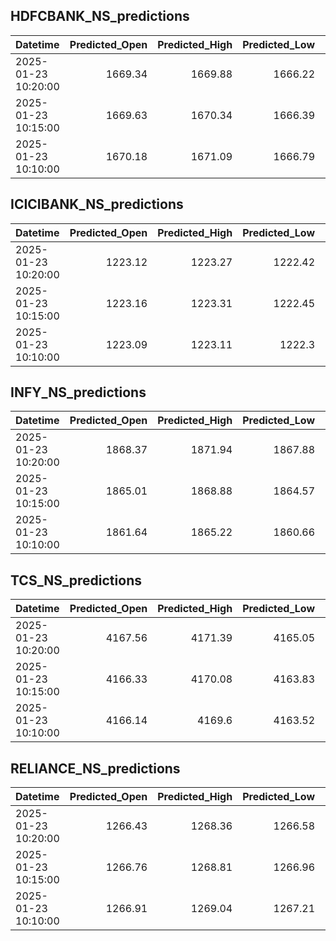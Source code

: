 ## HDFCBANK_NS_predictions
| Datetime            |   Predicted_Open |   Predicted_High |   Predicted_Low |   Predicted_Close |   Predicted_Volume |
|:--------------------|-----------------:|-----------------:|----------------:|------------------:|-------------------:|
| 2025-01-23 10:20:00 |          1669.34 |          1669.88 |         1666.22 |           1666.63 |             196413 |
| 2025-01-23 10:15:00 |          1669.63 |          1670.34 |         1666.39 |           1666.75 |             207496 |
| 2025-01-23 10:10:00 |          1670.18 |          1671.09 |         1666.79 |           1666.9  |             226065 |

## ICICIBANK_NS_predictions
| Datetime            |   Predicted_Open |   Predicted_High |   Predicted_Low |   Predicted_Close |   Predicted_Volume |
|:--------------------|-----------------:|-----------------:|----------------:|------------------:|-------------------:|
| 2025-01-23 10:20:00 |          1223.12 |          1223.27 |         1222.42 |           1224.68 |            71129.1 |
| 2025-01-23 10:15:00 |          1223.16 |          1223.31 |         1222.45 |           1224.69 |            70940.4 |
| 2025-01-23 10:10:00 |          1223.09 |          1223.11 |         1222.3  |           1224.53 |            71612.8 |

## INFY_NS_predictions
| Datetime            |   Predicted_Open |   Predicted_High |   Predicted_Low |   Predicted_Close |   Predicted_Volume |
|:--------------------|-----------------:|-----------------:|----------------:|------------------:|-------------------:|
| 2025-01-23 10:20:00 |          1868.37 |          1871.94 |         1867.88 |           1869.89 |            74280.6 |
| 2025-01-23 10:15:00 |          1865.01 |          1868.88 |         1864.57 |           1866.32 |            80163.3 |
| 2025-01-23 10:10:00 |          1861.64 |          1865.22 |         1860.66 |           1862.08 |            82949.7 |

## TCS_NS_predictions
| Datetime            |   Predicted_Open |   Predicted_High |   Predicted_Low |   Predicted_Close |   Predicted_Volume |
|:--------------------|-----------------:|-----------------:|----------------:|------------------:|-------------------:|
| 2025-01-23 10:20:00 |          4167.56 |          4171.39 |         4165.05 |           4168.26 |            20682.7 |
| 2025-01-23 10:15:00 |          4166.33 |          4170.08 |         4163.83 |           4167.41 |            21705.3 |
| 2025-01-23 10:10:00 |          4166.14 |          4169.6  |         4163.52 |           4166.61 |            21814.6 |

## RELIANCE_NS_predictions
| Datetime            |   Predicted_Open |   Predicted_High |   Predicted_Low |   Predicted_Close |   Predicted_Volume |
|:--------------------|-----------------:|-----------------:|----------------:|------------------:|-------------------:|
| 2025-01-23 10:20:00 |          1266.43 |          1268.36 |         1266.58 |           1266.52 |             141967 |
| 2025-01-23 10:15:00 |          1266.76 |          1268.81 |         1266.96 |           1266.9  |             148740 |
| 2025-01-23 10:10:00 |          1266.91 |          1269.04 |         1267.21 |           1267.15 |             154852 |

